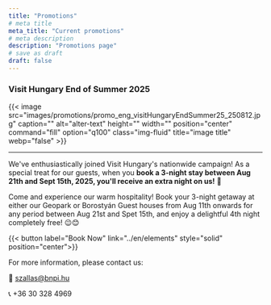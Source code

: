 ```yaml
---
title: "Promotions"
# meta title
meta_title: "Current promotions"
# meta description
description: "Promotions page"
# save as draft
draft: false
---
```


### Visit Hungary End of Summer 2025

{{< image src="images/promotions/promo_eng_visitHungaryEndSummer25_250812.jpg" caption="" alt="alter-text" height="" width="" position="center" command="fill" option="q100" class="img-fluid" title="image title"  webp="false" >}}

<hr>

We've enthusiastically joined Visit Hungary's nationwide campaign! As a special treat for our guests, when you **book a 3-night stay between Aug 21th and Sept 15th, 2025, you'll receive an extra night on us!** 🎉

Come and experience our warm hospitality! Book your 3-night getaway at either our Geopark or Borostyán Guest houses from Aug 11th onwards for any period between Aug 21st and Spet 15th, and enjoy a delightful 4th night completely free! 😉😊

{{< button label="Book Now" link="../en/elements" style="solid" position="center">}}

For more information, please contact us:

📧 szallas@bnpi.hu

📞 +36 30 328 4969
